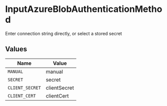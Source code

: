 # InputAzureBlobAuthenticationMethod

Enter connection string directly, or select a stored secret


## Values

| Name            | Value           |
| --------------- | --------------- |
| `MANUAL`        | manual          |
| `SECRET`        | secret          |
| `CLIENT_SECRET` | clientSecret    |
| `CLIENT_CERT`   | clientCert      |